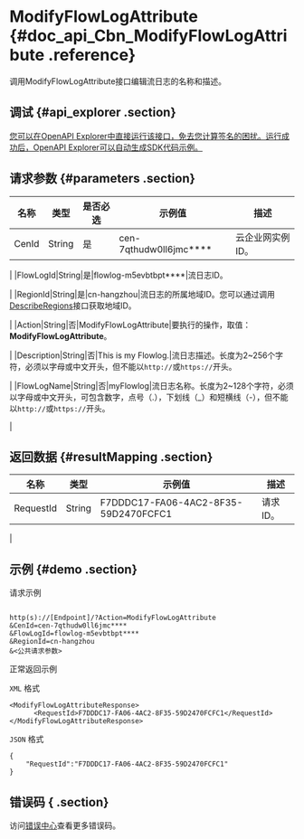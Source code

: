 # ModifyFlowLogAttribute {#doc_api_Cbn_ModifyFlowLogAttribute .reference}

调用ModifyFlowLogAttribute接口编辑流日志的名称和描述。

## 调试 {#api_explorer .section}

[您可以在OpenAPI Explorer中直接运行该接口，免去您计算签名的困扰。运行成功后，OpenAPI Explorer可以自动生成SDK代码示例。](https://api.aliyun.com/#product=Cbn&api=ModifyFlowLogAttribute&type=RPC&version=2017-09-12)

## 请求参数 {#parameters .section}

|名称|类型|是否必选|示例值|描述|
|--|--|----|---|--|
|CenId|String|是|cen-7qthudw0ll6jmc\*\*\*\*|云企业网实例ID。

 |
|FlowLogId|String|是|flowlog-m5evbtbpt\*\*\*\*|流日志ID。

 |
|RegionId|String|是|cn-hangzhou|流日志的所属地域ID。您可以通过调用[DescribeRegions](~~36063~~)接口获取地域ID。

 |
|Action|String|否|ModifyFlowLogAttribute|要执行的操作，取值：**ModifyFlowLogAttribute**。

 |
|Description|String|否|This is my Flowlog.|流日志描述。长度为2~256个字符，必须以字母或中文开头，但不能以`http://`或`https://`开头。

 |
|FlowLogName|String|否|myFlowlog|流日志名称。长度为2~128个字符，必须以字母或中文开头，可包含数字，点号（.），下划线（\_）和短横线（-），但不能以`http://`或`https://`开头。

 |

## 返回数据 {#resultMapping .section}

|名称|类型|示例值|描述|
|--|--|---|--|
|RequestId|String|F7DDDC17-FA06-4AC2-8F35-59D2470FCFC1|请求ID。

 |

## 示例 {#demo .section}

请求示例

``` {#request_demo}

http(s)://[Endpoint]/?Action=ModifyFlowLogAttribute
&CenId=cen-7qthudw0ll6jmc****
&FlowLogId=flowlog-m5evbtbpt****
&RegionId=cn-hangzhou
&<公共请求参数>

```

正常返回示例

`XML` 格式

``` {#xml_return_success_demo}
<ModifyFlowLogAttributeResponse>
	  <RequestId>F7DDDC17-FA06-4AC2-8F35-59D2470FCFC1</RequestId>
</ModifyFlowLogAttributeResponse>
```

`JSON` 格式

``` {#json_return_success_demo}
{
	"RequestId":"F7DDDC17-FA06-4AC2-8F35-59D2470FCFC1"
}
```

## 错误码 { .section}

访问[错误中心](https://error-center.aliyun.com/status/product/Cbn)查看更多错误码。

